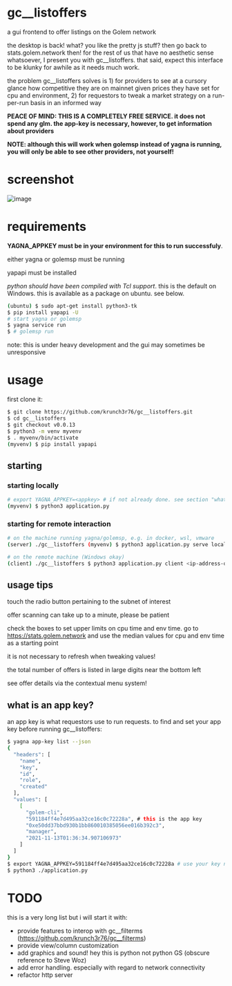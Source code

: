 # gc__listoffers
a gui frontend to offer listings on the Golem network

the desktop is back! what? you like the pretty js stuff? then go back to stats.golem.network then! for the rest of us that have no aesthetic sense whatsoever, I present you with gc__listoffers. that said, expect this interface to be klunky for awhile as it needs much work.

the problem gc__listoffers solves is 1) for providers to see at a cursory glance how competitive they are on mainnet given prices they have set for cpu and environment, 2) for requestors to tweak a market strategy on a run-per-run basis in an informed way

**PEACE OF MIND: THIS IS A COMPLETELY FREE SERVICE. it does not spend any glm. the app-key is necessary, however, to get information about providers**

**NOTE: although this will work when golemsp instead of yagna is running, you will only be able to see other providers, not yourself!**

# screenshot

![image](https://user-images.githubusercontent.com/46289600/142739336-b3904dbc-303e-4c6e-85b9-4c25c8055d58.png)


# requirements
**YAGNA_APPKEY must be in your environment for this to run successfuly**.

either yagna or golemsp must be running

yapapi must be installed

_python should have been compiled with Tcl support_. this is the default on Windows. this is available as a package on ubuntu. see below. 

```bash
(ubuntu) $ sudo apt-get install python3-tk
$ pip install yapapi -U
# start yagna or golemsp
$ yagna service run
$ # golemsp run
```
note: this is under heavy development and the gui may sometimes be unresponsive

# usage
first clone it:
```bash
$ git clone https://github.com/krunch3r76/gc__listoffers.git
$ cd gc__listoffers
$ git checkout v0.0.13
$ python3 -m venv myvenv
$ . myvenv/bin/activate
(myvenv) $ pip install yapapi

```

## starting
### starting locally
```bash
# export YAGNA_APPKEY=<appkey> # if not already done. see section "what is an app key?" below on getting it 
(myvenv) $ python3 application.py
```

### starting for remote interaction
```bash
# on the machine running yagna/golemsp, e.g. in docker, wsl, vmware
(server) ./gc__listoffers (myvenv) $ python3 application.py serve localhost 8000

# on the remote machine (Windows okay)
(client) ./gc__listoffers $ python3 application.py client <ip-address-of-server> 8000
```

## usage tips
touch the radio button pertaining to the subnet of interest

offer scanning can take up to a minute, please be patient

check the boxes to set upper limits on cpu time and env time. go to https://stats.golem.network and use the median values for cpu and env time as a starting point

it is not necessary to refresh when tweaking values!

the total number of offers is listed in large digits near the bottom left

see offer details via the contextual menu system!

## what is an app key?
an app key is what requestors use to run requests. to find and set your app key before running gc__listoffers:
```bash
$ yagna app-key list --json
{
  "headers": [
    "name",
    "key",
    "id",
    "role",
    "created"
  ],
  "values": [
    [
      "golem-cli",
      "591184ff4e7d495aa32ce16c0c72228a", # this is the app key
      "0xe50dd37bbd930b1bb860010385056ee016b392c3",
      "manager",
      "2021-11-13T01:36:34.907106973"
    ]
  ]
}
$ export YAGNA_APPKEY=591184ff4e7d495aa32ce16c0c72228a # use your key not mine
$ python3 ./application.py
```

# TODO
this is a very long list but i will start it with:
- provide features to interop with gc__filterms (https://github.com/krunch3r76/gc__filterms)
- provide view/column customization
- add graphics and sound! hey this is python not python GS (obscure reference to Steve Woz)
- add error handling. especially with regard to network connectivity
- refactor http server
